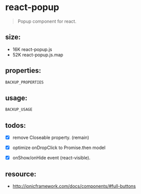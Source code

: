 # react-popup
> Popup component for react.

## size:
+ 16K	react-popup.js
+ 52K	react-popup.js.map


## properties:
```javascript
BACKUP_PROPERTIES
```

## usage:
```jsx
BACKUP_USAGE
```

## todos:
+ [x] remove Closeable property. (remain)
+ [x] optimize onDropClick to Promise.then model
+ [x] onShow/onHide event (react-visible).


## resource:
+ http://ionicframework.com/docs/components/#full-buttons

